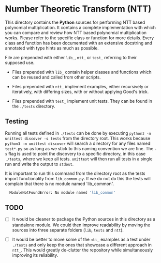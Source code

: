 # Number Theoretic Transform (NTT)

This directory contains the **Python** sources for performing NTT based
polynomial multiplication. It contains a complete implementation with which you
can compare and review how NTT based polynomial multiplication works. Please
refer to the specific class or function for more details. Every class and
function has been documented with an extensive docstring and annotated with type
hints as much as possible.

File are prepended with either `lib_`, `ntt_` or `test_` referring to their
supposed use.

* Files prepended with `lib_` contain helper classes and functions which can be
  reused and called from other scripts.

* Files prepended with `ntt_` implement examples, either recursively or
  iteratively, with differing sizes, with or without applying Good's trick.

* Files prepended with `test_` implement unit tests. They can be found in the
  `./tests` directory.

## Testing

Running all tests defined in `./tests` can be done by executing `python3 -m
unittest discover -s tests` from the directory root. This works because `python3
-m unittest discover` will search a directory for any files named `test*.py` so
as long as we stick to this naming convention we are fine. The `-s` flag is used
to point the discovery to a specific directory, in this case `./tests`, where we
keep all tests. `unittest` will then run all tests in a single run and write the
output to `stdout`.

It is important to run this command from the directory root as the tests import
functionality from `lib_common.py`. If we do not do this the tests will complain
that there is no module named 'lib_common'.

```bash
  ModuleNotFoundError: No module named 'lib_common'
```

## TODO

- [ ] It would be cleaner to package the Python sources in this directory as a
  standalone module. We could then improve readability by moving the sources
  into three separate folders (`lib`, `tests` and `ntt`).

- [ ] It would be better to move some of the `ntt_` examples as a test under
  `./tests` and only keep the ones that showcase a different approach in `ntt_`.
  This would greatly de-clutter the repository while simultaneously improving
  its reliability.

